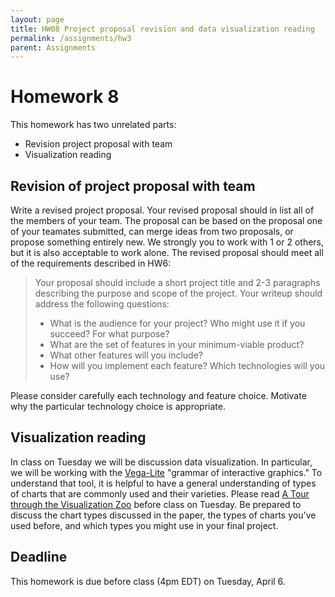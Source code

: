 ```yaml
---
layout: page
title: HW08 Project proposal revision and data visualization reading
permalink: /assignments/hw3
parent: Assignments
---
```


# Homework 8
This homework has two unrelated parts:
- Revision project proposal with team 
- Visualization reading 

## Revision of project proposal with team 
Write a revised project proposal. Your revised proposal should in list all of the members of your team. The proposal can be based on the proposal one of your teamates submitted, can merge ideas from two proposals, or propose something entirely new. We strongly you to work with 1 or 2 others, but it is also acceptable to work alone. The revised proposal should meet all of the requirements described in HW6:
> Your proposal should include a short project title and 2-3 paragraphs describing the purpose and scope of the project. Your writeup should address the following questions:
>    * What is the audience for your project? Who might use it if you succeed? For what purpose?
>   * What are the set of features in your minimum-viable product?
>   * What other features will you include?
>   * How will you implement each feature? Which technologies will you use?

Please consider carefully each technology and feature choice. Motivate why the particular technology choice is appropriate.

## Visualization reading 

In class on Tuesday we will be discussion data visualization. In particular, we will be working with the [Vega-Lite](https://vega.github.io/vega-lite/) "grammar of interactive graphics." To understand that tool, it is helpful to have a general understanding of types of charts that are commonly used and their varieties. Please read [A Tour through the Visualization Zoo](https://queue.acm.org/detail.cfm?id=1805128) before class on Tuesday. Be prepared to discuss the chart types discussed in the paper, the types of charts you've used before, and which types you might use in your final project. 

## Deadline

This homework is due before class (4pm EDT) on Tuesday, April 6.